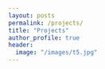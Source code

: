 ```yaml
---
layout: posts
permalink: /projects/
title: "Projects"
author_profile: true
header:
  image: "/images/t5.jpg"
--- 
```




